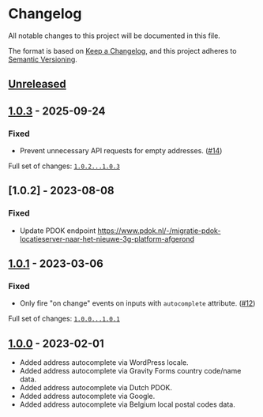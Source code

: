 # Changelog
All notable changes to this project will be documented in this file.

The format is based on [Keep a Changelog](https://keepachangelog.com/en/1.0.0/),
and this project adheres to [Semantic Versioning](https://semver.org/spec/v2.0.0.html).

## [Unreleased]

[Unreleased]: https://github.com/pronamic/wp-pronamic-maps/compare/1.0.1...HEAD

## [1.0.3] - 2025-09-24

### Fixed

- Prevent unnecessary API requests for empty addresses. ([#14](https://github.com/pronamic/wp-pronamic-maps/issues/14))

Full set of changes: [`1.0.2...1.0.3`][1.0.3]

[1.0.3]: https://github.com/pronamic/wp-pronamic-maps/compare/v1.0.2...v1.0.3

## [1.0.2] - 2023-08-08
### Fixed

- Update PDOK endpoint https://www.pdok.nl/-/migratie-pdok-locatieserver-naar-het-nieuwe-3g-platform-afgerond

## [1.0.1] - 2023-03-06
### Fixed

- Only fire "on change" events on inputs with `autocomplete` attribute. ([#12](https://github.com/pronamic/wp-pronamic-maps/issues/12))

Full set of changes: [`1.0.0...1.0.1`][1.0.1]

[1.0.1]: https://github.com/pronamic/wp-pronamic-maps/compare/v1.0.0...v1.0.1

## [1.0.0] - 2023-02-01

- Added address autocomplete via WordPress locale.
- Added address autocomplete via Gravity Forms country code/name data.
- Added address autocomplete via Dutch PDOK.
- Added address autocomplete via Google.
- Added address autocomplete via Belgium local postal codes data.

[1.0.0]: https://github.com/pronamic/wp-pronamic-maps/releases/tag/v1.0.0
